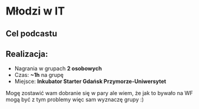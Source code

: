# Młodzi w IT

## Cel podcastu

## Realizacja:
* Nagrania w grupach **2 osobowych**
* Czas: **~1h** na grupę
* Miejsce: **Inkubator Starter Gdańsk Przymorze-Uniwersytet**

Mogę zostawić wam dobranie się w pary ale wiem, że jak to bywało na WF mogą być z tym problemy więc sam wyznaczę grupy :)
